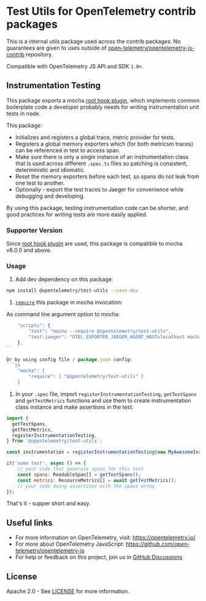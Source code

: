 # Test Utils for OpenTelemetry contrib packages

This is a internal utils package used across the contrib packages.
No guarantees are given to uses outside of [open-telemetry/opentelemetry-js-contrib](https://github.com/open-telemetry/opentelemetry-js-contrib/) repository.

Compatible with OpenTelemetry JS API and SDK `1.0+`.

## Instrumentation Testing

This package exports a mocha [root hook plugin](https://mochajs.org/#root-hook-plugins), which implements common boilerplate code a developer probably needs for writing instrumentation unit tests in node.

This package:

- Initializes and registers a global trace, metric provider for tests.
- Registers a global memory exporters which (for both metricsm traces) can be referenced in test to access span.
- Make sure there is only a single instance of an instrumentation class that is used across different `.spec.ts` files so patching is consistent, deterministic and idiomatic.
- Reset the memory exporters before each test, so spans do not leak from one test to another.
- Optionally - export the test traces to Jaeger for convenience while debugging and developing.

By using this package, testing instrumentation code can be shorter, and good practices for writing tests are more easily applied.

### Supporter Version

Since [root hook plugin](https://mochajs.org/#root-hook-plugins) are used, this package is compatible to mocha v8.0.0 and above.

### Usage

1. Add dev dependency on this package:

```sh
npm install @opentelemetry/test-utils --save-dev
```

1. [`require`](https://mochajs.org/#-require-module-r-module) this package in mocha invocation:

As command line argument option to mocha:

```js
    "scripts": {
        "test": "mocha --require @opentelemetry/test-utils",
        "test:jaeger": "OTEL_EXPORTER_JAEGER_AGENT_HOST=localhost mocha --require @opentelemetry/test-utils",
    },
``

Or by using config file / package.json config:
```js
    "mocha": {
        "require": [ "@opentelemetry/test-utils" ]
    }
```

1. In your `.spec` file, import `registerInstrumentationTesting`, `getTestSpans` and `getTestMetrics` functions and use them to create instrumentation class instance and make assertions in the test:

```js
import {
  getTestSpans,
  getTestMetrics,
  registerInstrumentationTesting,
} from '@opentelemetry/test-utils';

const instrumentation = registerInstrumentationTesting(new MyAwesomeInstrumentation());

it('some test', async () => {
    // your code that generate spans for this test
    const spans: ReadableSpan[] = getTestSpans();
    const metrics: ResourceMetrics[] = await getTestMetrics();
    // your code doing assertions with the spans array
});
```

That's it - supper short and easy.

## Useful links

- For more information on OpenTelemetry, visit: <https://opentelemetry.io/>
- For more about OpenTelemetry JavaScript: <https://github.com/open-telemetry/opentelemetry-js>
- For help or feedback on this project, join us in [GitHub Discussions][discussions-url]

## License

Apache 2.0 - See [LICENSE][license-url] for more information.

[license-url]: https://github.com/open-telemetry/opentelemetry-js-contrib/blob/main/LICENSE
[discussions-url]: https://github.com/open-telemetry/opentelemetry-js/discussions
